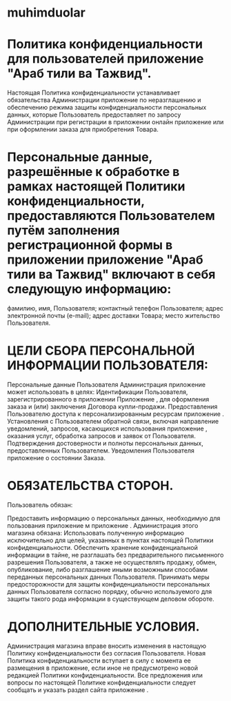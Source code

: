 # muhimduolar

# Политика конфиденциальности для пользователей приложение "Араб тили ва Тажвид".
Настоящая Политика конфиденциальности устанавливает обязательства Администрации приложение по неразглашению и обеспечению режима защиты конфиденциальности персональных данных, которые Пользователь предоставляет по запросу Администрации при регистрации в приложении онлайн приложение или при оформлении заказа для приобретения Товара.

# Персональные данные, разрешённые к обработке в рамках настоящей Политики конфиденциальности, предоставляются Пользователем путём заполнения регистрационной формы в приложении приложение "Араб тили ва Тажвид" включают в себя следующую информацию:
фамилию, имя, Пользователя;
контактный телефон Пользователя;
адрес электронной почты (e-mail);
адрес доставки Товара;
место жительство Пользователя.
# ЦЕЛИ СБОРА ПЕРСОНАЛЬНОЙ ИНФОРМАЦИИ ПОЛЬЗОВАТЕЛЯ:
Персональные данные Пользователя Администрация приложение может использовать в целях:
Идентификации Пользователя, зарегистрированного в приложении Приложение , для оформления заказа и (или) заключения Договора купли-продажи.
Предоставления Пользователю доступа к персонализированным ресурсам приложение .
Установления с Пользователем обратной связи, включая направление уведомлений, запросов, касающихся использования приложение , оказания услуг, обработка запросов и заявок от Пользователя.
Подтверждения достоверности и полноты персональных данных, предоставленных Пользователем.
Уведомления Пользователя приложение о состоянии Заказа.
# ОБЯЗАТЕЛЬСТВА СТОРОН.
Пользователь обязан:

Предоставить информацию о персональных данных, необходимую для пользования приложение м приложение .
Администрация этого магазина обязана:
Использовать полученную информацию исключительно для целей, указанных в пунктах настоящей Политики конфиденциальности.
Обеспечить хранение конфиденциальной информации в тайне, не разглашать без предварительного письменного разрешения Пользователя, а также не осуществлять продажу, обмен, опубликование, либо разглашение иными возможными способами переданных персональных данных Пользователя.
Принимать меры предосторожности для защиты конфиденциальности персональных данных Пользователя согласно порядку, обычно используемого для защиты такого рода информации в существующем деловом обороте.
# ДОПОЛНИТЕЛЬНЫЕ УСЛОВИЯ.
Администрация магазина вправе вносить изменения в настоящую Политику конфиденциальности без согласия Пользователя.
Новая Политика конфиденциальности вступает в силу с момента ее размещения в приложение, если иное не предусмотрено новой редакцией Политики конфиденциальности.
Все предложения или вопросы по настоящей Политике конфиденциальности следует сообщать и указать раздел сайта приложение .
